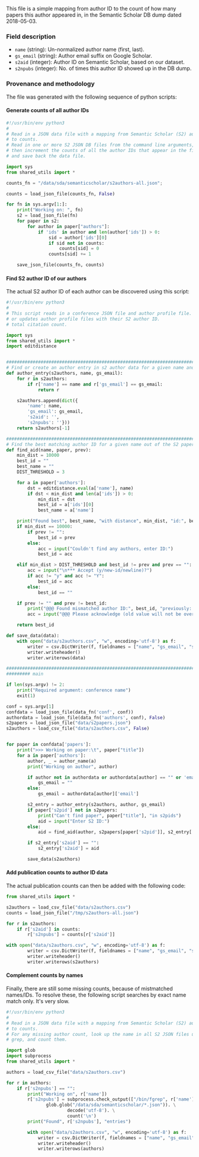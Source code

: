 This file is a simple mapping from author ID to the count of how many papers
this author appeared in, in the Semantic Scholar DB dump dated 2018-05-03.

### Field description

  * `name` (string): Un-normalized author name (first, last).
  * `gs_email` (string): Author email suffix on Google Scholar.
  * `s2aid` (integer): Author ID on Semantic Scholar, based on our dataset.
  * `s2npubs` (integer): No. of times this author ID showed up in the DB dump.

### Provenance and methodology

The file was generated with the following sequence of python scripts:

#### Generate counts of all author IDs

```python
#!/usr/bin/env python3
#
# Read in a JSON data file with a mapping from Semantic Scholar (S2) author IDs
# to counts.
# Read in one or more S2 JSON DB files from the command line arguments,
# then increment the counts of all the author IDs that appear in the file(s)
# and save back the data file.

import sys
from shared_utils import *

counts_fn = "/data/sda/semanticscholar/s2authors-all.json";

counts = load_json_file(counts_fn, False)

for fn in sys.argv[1:]:
    print("Working on: ", fn)
    s2 = load_json_file(fn)
    for paper in s2:
        for author in paper["authors"]:
            if 'ids' in author and len(author['ids']) > 0:
                sid = author['ids'][0]
                if sid not in counts:
                    counts[sid] = 0
                counts[sid] += 1

    save_json_file(counts_fn, counts)
```

#### Find S2 author ID of our authors

The actual S2 author ID of each author can be discovered using this script:

```python
#!/usr/bin/env python3
#
# This script reads in a conference JSON file and author profile file. It adds
# or updates author profile files with their S2 author ID.
# total citation count.

import sys
from shared_utils import *
import editdistance


##############################################################################
# Find or create an author entry in s2 author data for a given name and email
def author_entry(s2authors, name, gs_email):
    for r in s2authors:
        if r['name'] == name and r['gs_email'] == gs_email:
            return r

    s2authors.append(dict({
        'name': name,
        'gs_email': gs_email,
        's2aid': '',
        's2npubs': ''}))
    return s2authors[-1]

##############################################################################
# Find the best matching author ID for a given name out of the S2 paper record
def find_aid(name, paper, prev):
    min_dist = 10000
    best_id = ""
    best_name = ""
    DIST_THRESHOLD = 3

    for a in paper['authors']:
        dst = editdistance.eval(a['name'], name)
        if dst < min_dist and len(a['ids']) > 0:
            min_dist = dst
            best_id = a['ids'][0]
            best_name = a['name']

    print("Found best", best_name, "with distance", min_dist, "id:", best_id, "Previously:", prev)
    if min_dist == 10000:
        if prev != "":
            best_id = prev
        else:
            acc = input("Couldn't find any authors, enter ID:")
            best_id = acc

    elif min_dist > DIST_THRESHOLD and best_id != prev and prev == "":
        acc = input("\n*** Accept (y/new-id/newline)?")
        if acc != "y" and acc != "Y":
            best_id = acc
        else:
            best_id == ""

    if prev != "" and prev != best_id:
        print("@@@ Found mismatched author ID:", best_id, "previously: ", prev)
        acc = input("@@@ Please acknowledge (old value will not be overwritten)")

    return best_id

def save_data(data):
    with open("data/s2authors.csv", "w", encoding='utf-8') as f:
        writer = csv.DictWriter(f, fieldnames = ["name", "gs_email", "s2aid", "s2npubs"])
        writer.writeheader()
        writer.writerows(data)

##############################################################################
######### main

if len(sys.argv) != 2:
    print("Required argument: conference name")
    exit(1)

conf = sys.argv[1]
confdata = load_json_file(data_fn('conf', conf))
authordata = load_json_file(data_fn('authors', conf), False)
s2papers = load_json_file("data/s2papers.json")
s2authors = load_csv_file("data/s2authors.csv", False)


for paper in confdata['papers']:
    print(">>> Working on paper:\t", paper["title"])
    for a in paper['authors']:
        author, _ = author_name(a)
        print("Working on author", author)

        if author not in authordata or authordata[author] == "" or 'email' not in authordata[author]:
            gs_email = ""
        else:
            gs_email = authordata[author]['email']

        s2_entry = author_entry(s2authors, author, gs_email)
        if paper['s2pid'] not in s2papers:
            print("Can't find paper", paper["title"], "in s2pids")
            aid = input("Enter S2 ID:")
        else:
            aid = find_aid(author, s2papers[paper['s2pid']], s2_entry['s2aid'])

        if s2_entry['s2aid'] == "":
            s2_entry['s2aid'] = aid

        save_data(s2authors)
```

#### Add publication counts to author ID data

The actual publication counts can then be added with the following code:

```python
from shared_utils import *

s2authors = load_csv_file("data/s2authors.csv")
counts = load_json_file("/tmp/s2authors-all.json")

for r in s2authors:
    if r['s2aid'] in counts:
        r['s2npubs'] = counts[r['s2aid']]

with open("data/s2authors.csv", "w", encoding='utf-8') as f:
        writer = csv.DictWriter(f, fieldnames = ["name", "gs_email", "s2aid", "s2npubs"])
        writer.writeheader()
        writer.writerows(s2authors)
```

#### Complement counts by names

Finally, there are still some missing counts, because of mistmatched names/IDs. To resolve these, the following script searches by exact name match only. It's very slow.

```python
#!/usr/bin/env python3
#
# Read in a JSON data file with a mapping from Semantic Scholar (S2) author IDs
# to counts.
# For any missing author count, look up the name in all S2 JSON files using
# grep, and count them.

import glob
import subprocess
from shared_utils import *

authors = load_csv_file("data/s2authors.csv")

for r in authors:
    if r['s2npubs'] == "":
        print("Working on", r['name'])
        r['s2npubs'] = subprocess.check_output(["/bin/fgrep", r['name']] +
               glob.glob("/data/sda/semanticscholar/*.json")). \
                       decode('utf-8'). \
                       count('\n')
        print("Found", r['s2npubs'], "entries")

        with open("data/s2authors.csv", "w", encoding='utf-8') as f:
            writer = csv.DictWriter(f, fieldnames = ["name", "gs_email", "s2aid", "s2npubs"])
            writer.writeheader()
            writer.writerows(authors)
```
